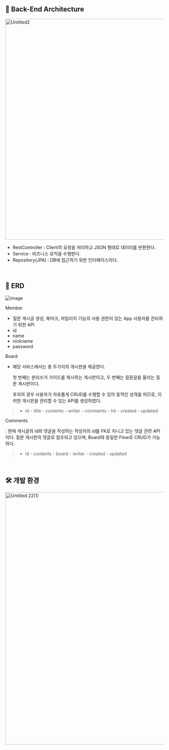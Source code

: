 
## 🔎 Back-End Architecture
<img width="700" alt="Untitled2" src="https://user-images.githubusercontent.com/63863627/150649526-3f0ead2d-04d4-4031-96f6-4cbe449e5a15.png">

* RestController : Client의 요청을 처리하고 JSON 형태로 데이터를 반환한다.
* Service : 비즈니스 로직을 수행한다.
* Repository(JPA) : DB에 접근하기 위한 인터페이스이다.

<br>

## 📑 ERD
![image](https://user-images.githubusercontent.com/67851124/150649138-0caf16e9-30f7-4909-b041-e813489f1962.png)

Member 

- 질문 게시글 생성, 북마크, 마일리지 기능의 사용 권한이 있는 App 사용자를 관리하기 위한 API
- id
- name
- nickname
- password

Board

- 해당 서비스에서는 총 두가지의 게시판을 제공한다.
    
    첫 번째는 분리수거 가이드를 제시하는 게시판이고, 두 번째는 질문글을 올리는 질문 게시판이다. 
    
    후자의 경우 사용자가 자유롭게 CRUD를 수행할 수 있어 동적인 성격을 띄므로, 이러한 게시판을 관리할 수 있는 API를 생성하였다. 
    
>   - id
    - title
    - contents
    - writer
    - comments
    - hit
    - created
    - updated

Comments

:  현재 게시글의 id와 댓글을 작성하는 작성자의 id를 FK로 지니고 있는 댓글 관련 API이다. 질문 게시판의 댓글로 참조되고 있으며, Board와 동일한 Flow로 CRUD가 가능하다.

>   - id
    - contents
    - board
    - writer
    - created
    - updated

<br>

## 🛠 개발 환경
<img width="800" alt="Untitled 22(1)" src="https://user-images.githubusercontent.com/63863627/150652239-db62a14a-c1fe-4325-a81d-62bfb1c2aa19.png">

